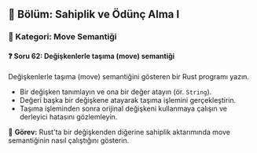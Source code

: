 ## 📘 Bölüm: Sahiplik ve Ödünç Alma I  
### 🔹 Kategori: Move Semantiği  
#### ❓ Soru 62: Değişkenlerle taşıma (move) semantiği

Değişkenlerle taşıma (move) semantiğini gösteren bir Rust programı yazın.

- Bir değişken tanımlayın ve ona bir değer atayın (ör. `String`).
- Değeri başka bir değişkene atayarak taşıma işlemini gerçekleştirin.
- Taşıma işleminden sonra orijinal değişkeni kullanmaya çalışın ve derleyici hatasını gözlemleyin.

🔧 **Görev:** Rust'ta bir değişkenden diğerine sahiplik aktarımında move semantiğinin nasıl çalıştığını gösterin.
